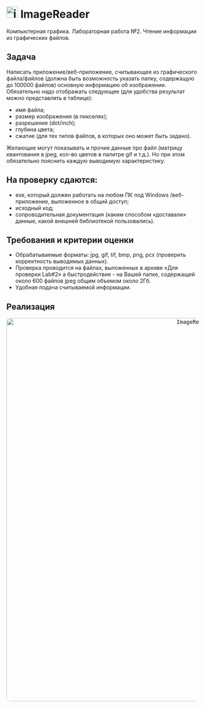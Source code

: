 # <img src="https://user-images.githubusercontent.com/64004682/158750495-ec07c529-8c7a-4834-a1ff-46a29b04941e.png" alt="icon" width="30"/> ImageReader
Компьютерная графика. Лабораторная работа №2. Чтение информации из графических файлов.


## Задача

Написать приложение/веб-приложение, считывающее из графического 
файла/файлов (должна быть возможность указать папку, содержащую до 100000
файлов) основную информацию об изображении. Обязательно надо отображать 
следующее (для удобства результат можно представлять в таблице):
* имя файла;
* размер изображения (в пикселях);
* разрешение (dot/inch);
* глубина цвета;
* сжатие (для тех типов файлов, в которых оно может быть задано).

Желающие могут показывать и прочие данные про файл 
(матрицу квантования в jpeg, кол-во цветов в палитре gif и т.д.). Но при этом 
обязательно пояснить каждую выводимую характеристику.

## На проверку сдаются:
* exe, который должен работать на любом ПК под Windows /веб-приложение, выложенное в общий доступ; 
* исходный код;
* сопроводительная документация (каким способом «доставали» данные, 
какой внешней библиотекой пользовались).

## Требования и критерии оценки
* Обрабатываемые форматы: jpg, gif, tif, bmp, png, pcx (проверить 
корректность выводимых данных).
* Проверка проводится на файлах, выложенных в архиве «Для проверки 
Lab#2» а быстродействие - на Вашей папке, содержащей около 600 
файлов jpeg общим объемом около 2Гб.
* Удобная подача считываемой информации.

## Реализация
</p>
<p align="center">
  <kbd> <img alt="ImageReader_gif" src="https://user-images.githubusercontent.com/64004682/158750565-37bafcc7-b5b5-4a9c-a04b-37b8caf11533.gif"" width="1000" style="border-radius:10px"\></kbd> 
</p>

